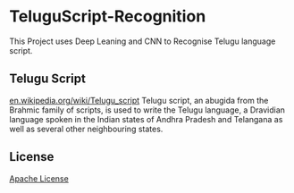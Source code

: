 # TeluguScript-Recognition
This Project uses Deep Leaning and CNN to Recognise Telugu language script.

## Telugu Script
[en.wikipedia.org/wiki/Telugu_script](https://en.wikipedia.org/wiki/Telugu_script)
Telugu script, an abugida from the Brahmic family of scripts, is used to write the Telugu language, a Dravidian language spoken in the Indian states of Andhra Pradesh and Telangana as well as several other neighbouring states.

## License

  [Apache License](LICENSE)

